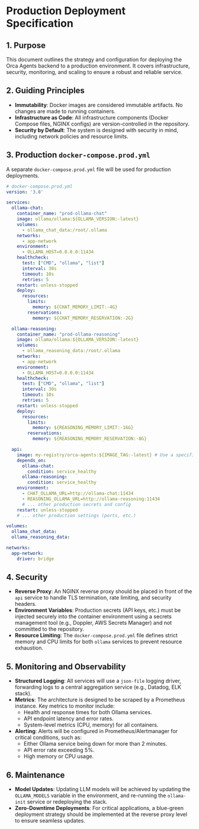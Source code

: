 # Production Deployment Specification

## 1. Purpose

This document outlines the strategy and configuration for deploying the Orca Agents backend to a production environment. It covers infrastructure, security, monitoring, and scaling to ensure a robust and reliable service.

## 2. Guiding Principles

- **Immutability**: Docker images are considered immutable artifacts. No changes are made to running containers.
- **Infrastructure as Code**: All infrastructure components (Docker Compose files, NGINX configs) are version-controlled in the repository.
- **Security by Default**: The system is designed with security in mind, including network policies and resource limits.

## 3. Production `docker-compose.prod.yml`

A separate `docker-compose.prod.yml` file will be used for production deployments.

```yaml
# docker-compose.prod.yml
version: '3.8'

services:
  ollama-chat:
    container_name: "prod-ollama-chat"
    image: ollama/ollama:${OLLAMA_VERSION:-latest}
    volumes:
      - ollama_chat_data:/root/.ollama
    networks:
      - app-network
    environment:
      - OLLAMA_HOST=0.0.0.0:11434
    healthcheck:
      test: ["CMD", "ollama", "list"]
      interval: 30s
      timeout: 10s
      retries: 5
    restart: unless-stopped
    deploy:
      resources:
        limits:
          memory: ${CHAT_MEMORY_LIMIT:-4G}
        reservations:
          memory: ${CHAT_MEMORY_RESERVATION:-2G}

  ollama-reasoning:
    container_name: "prod-ollama-reasoning"
    image: ollama/ollama:${OLLAMA_VERSION:-latest}
    volumes:
      - ollama_reasoning_data:/root/.ollama
    networks:
      - app-network
    environment:
      - OLLAMA_HOST=0.0.0.0:11434
    healthcheck:
      test: ["CMD", "ollama", "list"]
      interval: 30s
      timeout: 10s
      retries: 5
    restart: unless-stopped
    deploy:
      resources:
        limits:
          memory: ${REASONING_MEMORY_LIMIT:-16G}
        reservations:
          memory: ${REASONING_MEMORY_RESERVATION:-8G}

  api:
    image: my-registry/orca-agents:${IMAGE_TAG:-latest} # Use a specific image tag
    depends_on:
      ollama-chat:
        condition: service_healthy
      ollama-reasoning:
        condition: service_healthy
    environment:
      - CHAT_OLLAMA_URL=http://ollama-chat:11434
      - REASONING_OLLAMA_URL=http://ollama-reasoning:11434
      # ... other production secrets and config
    restart: unless-stopped
    # ... other production settings (ports, etc.)

volumes:
  ollama_chat_data:
  ollama_reasoning_data:

networks:
  app-network:
    driver: bridge
```

## 4. Security

- **Reverse Proxy**: An NGINX reverse proxy should be placed in front of the `api` service to handle TLS termination, rate limiting, and security headers.
- **Environment Variables**: Production secrets (API keys, etc.) must be injected securely into the container environment using a secrets management tool (e.g., Doppler, AWS Secrets Manager) and not committed to the repository.
- **Resource Limiting**: The `docker-compose.prod.yml` file defines strict memory and CPU limits for both `ollama` services to prevent resource exhaustion.

## 5. Monitoring and Observability

- **Structured Logging**: All services will use a `json-file` logging driver, forwarding logs to a central aggregation service (e.g., Datadog, ELK stack).
- **Metrics**: The architecture is designed to be scraped by a Prometheus instance. Key metrics to monitor include:
    - Health and response times for both Ollama services.
    - API endpoint latency and error rates.
    - System-level metrics (CPU, memory) for all containers.
- **Alerting**: Alerts will be configured in Prometheus/Alertmanager for critical conditions, such as:
    - Either Ollama service being down for more than 2 minutes.
    - API error rate exceeding 5%.
    - High memory or CPU usage.

## 6. Maintenance

- **Model Updates**: Updating LLM models will be achieved by updating the `OLLAMA_MODELS` variable in the environment, and re-running the `ollama-init` service or redeploying the stack.
- **Zero-Downtime Deployments**: For critical applications, a blue-green deployment strategy should be implemented at the reverse proxy level to ensure seamless updates. 
